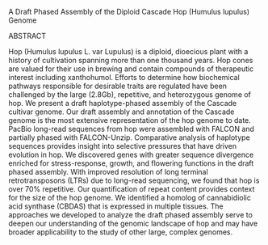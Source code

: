 A Draft Phased Assembly of the Diploid Cascade Hop (Humulus lupulus) Genome

ABSTRACT

Hop (Humulus lupulus L. var Lupulus) is a diploid, dioecious plant with a history of cultivation spanning more than one thousand years. Hop cones are valued for their use in brewing and contain compounds of therapeutic interest including xanthohumol. Efforts to determine how biochemical pathways responsible for desirable traits are regulated have been challenged by the large (2.8Gb), repetitive, and heterozygous genome of hop. We present a draft haplotype-phased assembly of the Cascade cultivar genome. Our draft assembly and annotation of the Cascade genome is the most extensive representation of the hop genome to date. PacBio long-read sequences from hop were assembled with FALCON and partially phased with FALCON-Unzip. Comparative analysis of haplotype sequences provides insight into selective pressures that have driven evolution in hop. We discovered genes with greater sequence divergence enriched for stress-response, growth, and flowering functions in the draft phased assembly. With improved resolution of long terminal retrotransposons (LTRs) due to long-read sequencing, we found that hop is over 70% repetitive. Our quantification of repeat content provides context for the size of the hop genome. We identified a homolog of cannabidiolic acid synthase (CBDAS) that is expressed in multiple tissues. The approaches we developed to analyze the draft phased assembly serve to deepen our understanding of the genomic landscape of hop and may have broader applicability to the study of other large, complex genomes.
